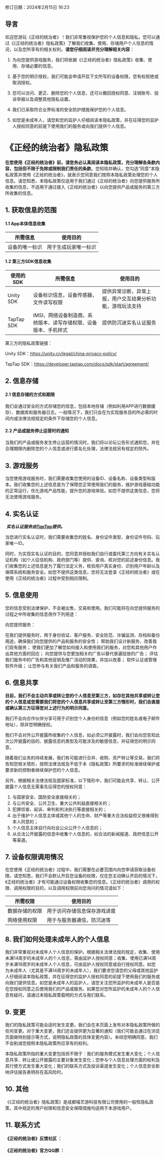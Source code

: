 修订日期：2024年2月15日 16:23

##  <span id="tips">导言</span>

欢迎您游玩《正经的统治者》！我们非常重视保护您的个人信息和隐私。您可以通过《《正经的统治者》隐私政策》了解我们收集、使用、存储用户个人信息的情况，以及您所享有的相关权利。**请您仔细阅读并充分理解相关内容**：

1. 为向您提供游戏服务，我们将依据《《正经的统治者》隐私政策》收集、使用、存储必要的信息。

2. 基于您的明示授权，我们可能会申请开启下文所写的设备权限，您有权拒绝或取消授权。

3. 您可以访问、更正、删除您的个人信息，还可以撤回授权同意、注销账号、投诉举报以及调整其他隐私设置。

4. 我们已采取符合业界标准的安全防护措施保护您的个人信息。

5. 如您是未成年人，请您和您的监护人仔细阅读本隐私政策，并在征得您的监护人授权同意的前提下使用我们的服务或向我们提供个人信息。

   

# <span id="title">《正经的统治者》隐私政策</span>

​	**在您使用《正经的统治者》前，请您务必认真阅读本隐私政策，充分理解各条款内容，包括但不限于免除或限制我们责任的条款**。您知晓并确认，您勾选“同意”本隐私政策并使用《正经的统治者》，就表示您同意我们按照本隐私政策处理您的个人信息。请您知悉，本隐私政策仅适用于我们通过《正经的统治者》向您提供服务所收集的信息，不适用于通过接入《正经的统治者》以向您提供产品或服务的第三方所收集的信息。

## <span id="main1">1. 获取信息的范围</span>

#### 1.1 App本体信息收集

| 所需信息       | 使用目的             |
| -------------- | -------------------- |
| 设备的唯一标识 | 用于生成玩家唯一标识 |

#### 1.2 第三方SDK信息收集

| 使用的SDK  | 所需信息                                                     | 使用目的                                                   |
| ---------- | ------------------------------------------------------------ | ---------------------------------------------------------- |
| Unity SDK  | 设备标识信息，设备传感器，文件读写权限                       | 提供异常诊断，异常上报，用户交互结果分析功能，游戏玩法支持 |
| TapTap SDK | IMSI、网络设备制造商、系统版本、读写存储权限、设备版本、手机样式 | 提供防沉迷实名认证服务                                     |

第三方的隐私政策链接：

Unity SDK：https://unity.cn/legal/china-privacy-policy/

TapTap SDK：https://developer.taptap.com/docs/sdk/start/agreement/

## <span id="main2">2. 信息存储</span>

#### 2.1 信息存储的方式和期限

​		我们会通过安全的方式存储您的信息，包括本地存储（例如利用APP进行数据缓存）、数据库和服务器日志。
​		一般情况下，我们只会在为实现服务目的所必需的时间内或法律法规规定的条件下存储您的个人信息。

#### 2.2 产品或服务停止运营时的通知

​		当我们的产品或服务发生停止运营的情况时，我们将以论坛公告形式通知您，并在合理期限内删除您的个人信息或进行匿名化处理，法律法规另有规定的除外。

## <span id="main3">3. 游戏服务</span>

​		当您使用游戏服务时，我们需要收集您使用的设备ID、设备名称、设备类型和版本。我们收集您的上述信息是为了保障您正常使用我们的服务，维护游戏基础功能的正常运行，优化游戏产品性能，提升您的游戏体验。如您不提供这类信息，您将无法使用游戏服务。

## <span id="main4">4. 实名认证</span>

​		***实名认证服务由[TapTap](https://developer.taptap.com/docs/sdk/start/agreement/)提供。***

​		当您进行实名认证时，我们需要收集您的姓名、身份证件类型、身份证件号码、玩家唯一ID。

​		同时，为实现实名认证的目的，您同意并授权我们自行或委托第三方向有关实名认证机构（如个人征信机构、政府部门等）提供、查询、核对您的前述身份信息。我们收集您的上述信息是为了履行法定义务，核验用户真实身份、识别用户年龄以及保障系统和服务安全。如您不提供这类信息，您将无法登录《正经的统治者》或在使用《正经的统治者》过程中受到相应限制。

## <span id="main5">5. 信息使用</span>

​		您的信息受到法律保护，不会被出售，交易和使用。我们可能将在向您提供服务的过程之中所收集的信息用作下列用途：

向您提供服务：

在我们提供服务时，用于身份验证、客户服务、安全防范、诈骗监测、存档和备份用途，确保我们向您提供的产品和服务的安全性；
帮助我们设计新服务，改善我们现有服务；
使我们更加了解您如何接入和使用我们的服务，对您和其他用户作出其他方面的回应；
向您提供与您更加相关的广告以替代普遍投放的广告；
评估我们服务中的广告和其他促销及推广活动的效果，并加以改善；
软件认证或管理软件升级；
让您参与有关我们产品和服务的调查。

## <span id="main6">6. 信息共享</span>

​		**目前，我们不会主动共享或转让您的个人信息至第三方，如存在其他共享或转让您的个人信息或您需要我们将您的个人信息共享或转让至第三方情形时，我们会直接或确认第三方征得您对上述行为的明示同意。**

​		我们不会向合作伙伴分享可用于识别您个人身份的信息（例如您的姓名或电子邮件地址），除非您明确授权。

​		我们不会对外公开披露所收集的个人信息，如必须公开披露时，我们会向您告知此次公开披露的目的、披露信息的类型及可能涉及的敏感信息，并征得您的明示同意。

​		随着我们业务的持续发展，我们有可能进行合并、收购、资产转让等交易，我们将告知您相关情形，按照法律法规及不低于本《隐私政策》所要求的标准继续保护或要求新的控制者继续保护您的个人信息。

​		另外，根据相关法律法规及国家标准，以下情形中，我们可能会共享、转让、公开披露个人信息无需事先征得您的授权同意：

1. 与国家安全、国防安全直接相关的；
2. 与公共安全、公共卫生、重大公共利益直接相关的；
3. 犯罪侦查、起诉、审判和判决执行等直接相关的；
4. 出于维护个人信息主体或其他个人的生命、财产等重大合法权益但又很难得到本人同意的；
5. 个人信息主体自行向社会公众公开个人信息的；
6. 从合法公开披露的信息中收集个人信息的，如合法的新闻报道、政府信息公开等渠道。

## <span id="main7">7. 设备权限调用情况</span>

​		在您使用《正经的统治者》过程中，我们需要在必要范围内向您申请获取设备权限。请您知悉，我们不会默认开启您设备的权限，仅在您主动确认开启的情况下，《正经的统治者》才有可能通过设备权限收集您的信息。《正经的统治者》调用的权限、调用权限的目的，以及调用权限前向您询问的情况请如下：

| 所需权限       | 使用目的                     |
| -------------- | ---------------------------- |
| 数据存储的权限 | 用于访问存储信息保存游戏进度 |
| 网络使用权限   | 用于与服务器通信，防沉迷等   |

## <span id="main8">8. 我们如何处理未成年人的个人信息</span>

​		我们非常重视对未成年人个人信息的保护。根据相关法律法规的规定，收集、使用未满14周岁的未成年人的个人信息，需由监护人授权同意；收集、使用已满14周岁未满18周岁的未成年人个人信息，可由监护人授权同意或自行授权同意。如您为未成年人（尤其是不满14周岁的未成年人），我们要求您请您的父母或其他监护人仔细阅读本隐私政策，并在征得您的监护人授权同意的前提下使用我们的服务或向我们提供信息。如您是未成年人的监护人，请您关注您所监护的未成年人是否是在您授权同意之后使用我们的产品或服务。如果您对您所监护的未成年人的个人信息有疑问，请通过本隐私政策载明的方式与我们联系。

## <span id="main9">9. 变更</span>

​		我们的隐私政策可能会适时发生变更。我们会在本页面上发布对本隐私政策所做的任何变更。对于重大变更，我们还会提供更为显著的通知（我们可能会通过在浏览页面做特别提示等方式，说明隐私政策的具体变更内容）。未经您明确同意，我们不会削减您按照本隐私政策所应享有的权利。

​		本隐私政策所指的重大变更包括但不限于：我们的服务模式发生重大变化；个人信息共享、转让或公开披露的主要对象发生变化；您参与个人信息处理方面的权利及其行使方式发生重大变化；我们的联系方式及投诉渠道发生变化；个人信息安全影响评估报告表明存在高风险时。

## <span id="main10">10. 其他</span>

​		《《正经的统治者》隐私政策》是成都喵艺游科技有限公司使用的一般性隐私政策，其中规定的用户权限和信息安全保障措施均适用于本游戏用户。

## <span id="main11">11. 联系方式</span>

#### 《正经的统治者》反馈社区 ：

#### 《正经的统治者》官方QQ群 ：
